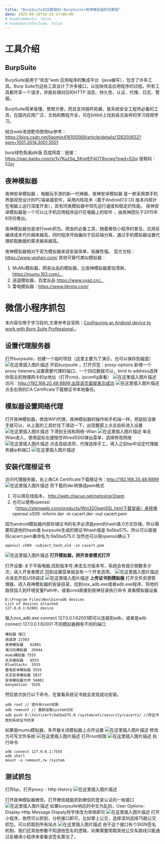 ```yaml
---
title: "BurpSuite实战教程02-BurpSuite+夜神模拟器抓包教程"
date: 2025-09-18T16:55:17+08:00
# bookComments: false
# bookSearchExclude: false
---
```


# 工具介绍
## BurpSuite
BurpSuite是用于“攻击”web 应用程序的集成平台（java编写），包含了许多工具。Burp Suite为这些工具设计了许多接口，以加快攻击应用程序的过程。所有工具都共享一个请求，并能处理对应的HTTP 消息、持久性、认证、代理、日志、警报。

BurpSuite简单易懂，使用方便，而且支持插件拓展，是系统安全工程师必备的工具，在国内应用广泛，文档和教程齐全，可在bilibili上找到各式各样的学习视频学习。

结合web渗透靶场使用bp参考：https://blog.csdn.net/liaomin416100569/article/details/128200652?spm=1001.2014.3001.5501

burp绿色免装jdk版
百度网盘：链接：https://pan.baidu.com/s/1y7KuzSg_SKmtEP4OTRycwg?pwd=52pj 提取码：52pj


## 夜神模拟器
夜神安卓模拟器  ，电脑玩手游的新一代神器，夜神安卓模拟器 是一款采用类手机界面视觉设计的PC端桌面软件，采用内核技术（基于Android7.0 [3]  版本内核针在电脑上运行深度开发），具有同类模拟器中领先运行速度和稳定的性能。
夜神安卓模拟器是一个可以让手机应用程序运行在电脑上的软件 ，由夜神团队于2015年6月份推出。

夜神模拟器也是进行web抓包，爬虫的必备工具，随着微信小程序的普及，应用反编译成本代价越来越高，同时程序开始偏向于前后端分离，通过手机模拟器设置代理抓取数据的需求越来越高。

夜神模拟器相对于官方模拟器来说安装简单，拓展性强。
官方文档：https://www.yeshen.com/
其他可替代类似模拟器：
1. MuMu模拟器，网易出品的模拟器，比夜神模拟器更加清爽，https://mumu.163.com/。
2. 逍遥模拟器，百度出品 https://www.xyaz.cn/。
3. 雷电模拟器：https://www.ldmnq.com/

# 微信小程序抓包
本内容仅用于学习目的,文章参考自官网：[Configuring an Android device to work with Burp Suite Professional
](https://portswigger.net/burp/documentation/desktop/mobile/config-android-device)。
## 设置代理服务器
打开burpsuite，创建一个临时项目（这里主要为了演示，也可以保存到磁盘）
![在这里插入图片描述](/docs/images/content/security/burp_suite/action_02_fpackage.md.images/b40fa5e8e4f5acca1472070cdaa20fe9.png)
开启burpsuite ，打开页签：proxy-options 新增一个proxy listeners,设置需要代理的端口，一个四位数就可以，bind to address选择你宿主机物理网卡的ip地址（打开cmd，ipconfig查看）
![在这里插入图片描述](/docs/images/content/security/burp_suite/action_02_fpackage.md.images/ed82a4a199569d1d13138376ac1d7c39.png)
访问：http://192.168.20.48:8899,出现该页面就表示成功
![在这里插入图片描述](/docs/images/content/security/burp_suite/action_02_fpackage.md.images/dc4ec74a766e2bf0293f015955c8e619.png)
点击右侧的CA Certificate下载根证书本地备份。
## 模拟器设置网络代理
打开夜神模拟器，修改WiFi代理，夜神模拟器的操作和手机端一样，把鼠标当做手就可以，从上面的工具栏往下滑动一下，出现飘窗上点击齿轮进入设置
![在这里插入图片描述](/docs/images/content/security/burp_suite/action_02_fpackage.md.images/e69b6d0a6d80e63cdd4305f36f13be6c.png)
下滑到无线和网络-Wlan
![在这里插入图片描述](/docs/images/content/security/burp_suite/action_02_fpackage.md.images/a021acb39d679ee7546fd8ad254e6970.png)
单击Wlan进入，使用鼠标左键按住WiredSSID弹出菜单，选择修改网络
![在这里插入图片描述](/docs/images/content/security/burp_suite/action_02_fpackage.md.images/4f0d1368697fb726b2ba5ebab69406be.png)
点击高级选项，代理选择手工，填入之前bp中设定代理服务器ip和端口
![在这里插入图片描述](/docs/images/content/security/burp_suite/action_02_fpackage.md.images/9685598cf896570093314a07ba63ff15.png)
## 安装代理根证书
访问代理服务器，右上角CA Certificate下载根证书：http://192.168.20.48:8899
![在这里插入图片描述](/docs/images/content/security/burp_suite/action_02_fpackage.md.images/dc4ec74a766e2bf0293f015955c8e619.png)
将下载的der转换成pem格式
1. 可以用在线版本，
     http://web.chacuo.net/netsslcer2pem
3. 也可以使用openssl（https://slproweb.com/products/Win32OpenSSL.html下载安装）来转换
    openssl x509 -inform der -in cacert.der -out cacert.pem

因为android模拟器内部存储证书的名字必须是pem的hash值.0方式存储，所以需要知道他的hash值
burpsuite生成的根证书hash值是 9a5ba575，所以可以直接将cacert.pem重命名为:9a5ba575.0
当然也可以用openssl确认下
```
openssl x509 -subject_hash_old -in cacert.pem
```
![在这里插入图片描述](/docs/images/content/security/burp_suite/action_02_fpackage.md.images/06377104afb9eb379c63960eaabc7036.png)
**打开模拟器，把开发者模式打开**

打开设置-关于平板电脑,找到版本号,单击五次版本号，系统会有提示倒数多少次，进入开发者模式
回到设置菜单就会有一个开发选项。
![在这里插入图片描述](/docs/images/content/security/burp_suite/action_02_fpackage.md.images/6becbc74bd47ef41563dc15d32027680.png)
点进去开启USB调试
![在这里插入图片描述](/docs/images/content/security/burp_suite/action_02_fpackage.md.images/ee527792d5fd92136ce90e29db5e33b1.png)
**上传证书到模拟器**
打开文件资源管理器，进入夜神模拟器的安装目录，找到nox_adb.exe或者adb.exe程序，将他的路径加入到环境变量Path中，或者cmd直接到夜神目录执行命令
查看模拟器设备
```
D:\Program Files\Nox\bin>adb devices
List of devices attached
127.0.0.1:62001 device
```
输入nox_adb.exe connect 127.0.0.1:62001即可以连接到adb，或者是adb connect 127.0.0.1:62001
不同模拟器拥有不同的端口

```
模拟器	端口
逍遥游	21503
夜神模拟器	62001
海马玩模拟器	26944
mumu模拟器	7555
天天模拟器	6555
BlueStacks	5555
雷电安卓模拟器	5555
天天安卓模拟器	5037
安卓模拟器⼤师	54001
Genymotion	5555
```

然后依次执行以下命令，在查看系统证书就会发现成功安装。
```
adb root // 提升到root权限
adb remount // 重新挂载system分区
adb push D:\test\cert\9a5ba575.0 /system/etc/security/cacerts/ //将证书放到系统证书目录
```
如果是mumu模拟器，多开器关闭模拟器上点开设置
![在这里插入图片描述](/docs/images/content/security/burp_suite/action_02_fpackage.md.images/d3661b932fbd8d0cd17d76d762e29da4.png)
修改为可写文件系统
![在这里插入图片描述](/docs/images/content/security/burp_suite/action_02_fpackage.md.images/1896efe8248337411207da11619a0f16.png)
打开root权限
![在这里插入图片描述](/docs/images/content/security/burp_suite/action_02_fpackage.md.images/e2f8a2f13ba5680cddbf6c27b21ac93b.png)
执行命令

```
adb connect 127.0.0.1:7555
adb shell
mount -o remount,rw /system
```
## 测试抓包
打开bp，打开proxy - Http History
![在这里插入图片描述](/docs/images/content/security/burp_suite/action_02_fpackage.md.images/fe9e3909f616ab4fe664593784bbf965.png)

打开夜神模拟器微信，打开微信就能抓到微信的登录认证的一些接口
![在这里插入图片描述](/docs/images/content/security/burp_suite/action_02_fpackage.md.images/3c9c0ab74c5166f2e7cd0c542290ad98.png)
如果burpsuite响应的中文为乱码，User Options-Display-Http Message Dispaly将字体改为宋体即可
![在这里插入图片描述](/docs/images/content/security/burp_suite/action_02_fpackage.md.images/d959ef42c3658a242e05fe1bcf36ea16.png)
打开小程序，依然可以抓到，分析接口即可，比如掌上公交，选择深圳选择75路公交抓包，可以抓取到所有站点
![在这里插入图片描述](/docs/images/content/security/burp_suite/action_02_fpackage.md.images/b6acd3efe2406e89ec96db33e32cd3b8.png)
由于这个接口有个SIGN签名机制，我们还其他参数不知道他签名的逻辑，如果需要爬取其他公交车路线只能通过反编译小程序来查看该签名算法了。



